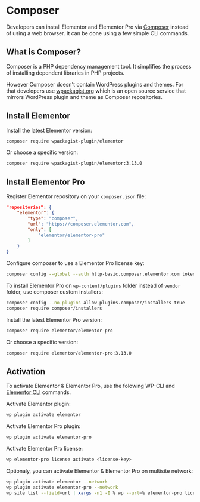 # Composer

<Badge type="tip" vertical="top" text="Elementor Pro" /> <Badge type="warning" vertical="top" text="Advanced" />

Developers can install Elementor and Elementor Pro via [Composer](https://getcomposer.org/) instead of using a web browser. It can be done using a few simple CLI commands.

## What is Composer?

Composer is a PHP dependency management tool. It simplifies the process of installing dependent libraries in PHP projects.

However Composer doesn't contain WordPress plugins and themes. For that developers use [wpackagist.org](https://wpackagist.org/) which is an open source service that mirrors WordPress plugin and theme as Composer repositories.

## Install Elementor

Install the latest Elementor version:

```bash
composer require wpackagist-plugin/elementor
```

Or choose a specific version:

```bash
composer require wpackagist-plugin/elementor:3.13.0
```

## Install Elementor Pro

Register Elementor repository on your `composer.json` file:

```json
"repositories": {
	"elementor": {
		"type": "composer",
		"url": "https://composer.elementor.com",
		"only": [
			"elementor/elementor-pro"
		]
	}
}
```

Configure composer to use a Elementor Pro license key:

```bash
composer config --global --auth http-basic.composer.elementor.com token <license-key>
```

To install Elementor Pro on `wp-content/plugins` folder instead of `vendor` folder, use composer custom installers:

```bash
composer config --no-plugins allow-plugins.composer/installers true
composer require composer/installers
```

Install the latest Elementor Pro version:

```bash
composer require elementor/elementor-pro
```

Or choose a specific version:

```bash
composer require elementor/elementor-pro:3.13.0
```

## Activation

To activate Elementor & Elementor Pro, use the folowing WP-CLI and [Elementor CLI](./) commands.

Activate Elementor plugin:

```bash
wp plugin activate elementor
```

Activate Elementor Pro plugin:

```bash
wp plugin activate elementor-pro
```

Activate Elementor Pro license:

```bash
wp elementor-pro license activate <license-key>
```

Optionaly, you can activate Elementor & Elementor Pro on multisite network:

```bash
wp plugin activate elementor --network
wp plugin activate elementor-pro --network
wp site list --field=url | xargs -n1 -I % wp --url=% elementor-pro license activate <license-key>
```
